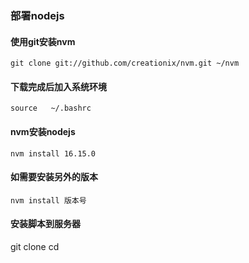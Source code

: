 ### 部署nodejs
#### 使用git安装nvm
`git clone git://github.com/creationix/nvm.git ~/nvm`

#### 下载完成后加入系统环境

`source   ~/.bashrc`

#### nvm安装nodejs
`nvm install 16.15.0`
#### 如需要安装另外的版本

`nvm install 版本号`

#### 安装脚本到服务器
git clone 
cd


